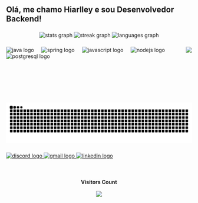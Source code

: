 <h2 align="left">Olá, me chamo Hiarlley e sou Desenvolvedor Backend!</h2>

###

<div align="center">
  <img src="https://github-readme-stats.vercel.app/api?username=hiarlleybrandao&hide_title=false&hide_rank=false&show_icons=true&include_all_commits=true&count_private=true&disable_animations=false&theme=chartreuse-dark&locale=en&hide_border=false" height="150" alt="stats graph"  />
  <img src="https://streak-stats.demolab.com?user=hiarlleybrandao&locale=en&mode=daily&theme=chartreuse-dark&hide_border=false&border_radius=5" height="150" alt="streak graph"  />
  <img src="https://github-readme-stats.vercel.app/api/top-langs?username=hiarlleybrandao&locale=en&hide_title=false&layout=compact&card_width=320&langs_count=5&theme=chartreuse-dark&hide_border=false" height="150" alt="languages graph"  />
</div>

###

<img align="right" height="150" src="https://media.giphy.com/media/v1.Y2lkPTc5MGI3NjExb3ZnYWtzamswMmNpbGFjNmdsZmlydDF3d2NtbW5mczBkYWpyeDM5byZlcD12MV9naWZzX3NlYXJjaCZjdD1n/A5yOQJ3X3y0Xyd476S/giphy.gif"  />

###

<div align="left">
  <img src="https://cdn.jsdelivr.net/gh/devicons/devicon/icons/java/java-original.svg" height="30" alt="java logo"  />
  <img width="12" />
  <img src="https://cdn.jsdelivr.net/gh/devicons/devicon/icons/spring/spring-original.svg" height="30" alt="spring logo"  />
  <img width="12" />
  <img src="https://cdn.jsdelivr.net/gh/devicons/devicon/icons/javascript/javascript-original.svg" height="30" alt="javascript logo"  />
  <img width="12" />
  <img src="https://cdn.jsdelivr.net/gh/devicons/devicon/icons/nodejs/nodejs-original.svg" height="30" alt="nodejs logo"  />
  <img width="12" />
  <img src="https://cdn.jsdelivr.net/gh/devicons/devicon/icons/postgresql/postgresql-original.svg" height="30" alt="postgresql logo"  />
</div>

<div align=center>
  
 <img src="https://raw.githubusercontent.com/SilasPires/silaspires/output/snake.svg" alt="Snake animation" />
  
</div>

###

<div align="left">
  <a href="discord.com/devhiarlley_" target="_blank">
    <img src="https://img.shields.io/static/v1?message=Discord&logo=discord&label=&color=7289DA&logoColor=white&labelColor=&style=for-the-badge" height="35" alt="discord logo"  />
  </a>
  <a href="mailto:hiarlleybrandao@gmail.com" target="_blank">
    <img src="https://img.shields.io/static/v1?message=Gmail&logo=gmail&label=&color=D14836&logoColor=white&labelColor=&style=for-the-badge" height="35" alt="gmail logo"  />
  </a>
  <a href="www.linkedin.com/in/hiarlleybrandao" target="_blank">
    <img src="https://img.shields.io/static/v1?message=LinkedIn&logo=linkedin&label=&color=0077B5&logoColor=white&labelColor=&style=for-the-badge" height="35" alt="linkedin logo"  />
  </a>
</div>

###

<div align="center">
<br><p align="centre"><b>Visitors Count</b></p>  
<p align="center"><img align="center" src="https://profile-counter.glitch.me/{hiarlleybrandao}/count.svg" /></p> 
<br></div>

###
